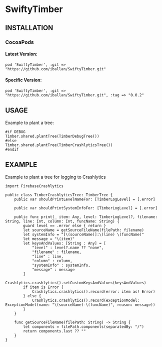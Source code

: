 # SwiftyTimber


## INSTALLATION

### CocoaPods

#### Latest Version:
`pod 'SwiftyTimber', :git => "https://github.com/iballan/SwiftyTimber.git"`

#### Specific Version:
`pod 'SwiftyTimber', :git => "https://github.com/iballan/SwiftyTimber.git", :tag => "0.0.2"`


## USAGE

Example to plant a tree:
```
#if DEBUG
Timber.shared.plantTree(TimberDebugTree())
#else
Timber.shared.plantTree(TimberCrashlyticsTree())
#endif
```

## EXAMPLE

Example to plant a tree for logging to Crashlytics
```
import FirebaseCrashlytics

public class TimberCrashlyticsTree: TimberTree {
    public var shouldPrintLevelNameFor: [TimberLogLevel] = [.error]
    
    public var shouldPrintSystemInfoFor: [TimberLogLevel] = [.error]
    
    public func print(_ item: Any, level: TimberLogLevel?, filename: String, line: Int, column: Int, funcName: String) {
        guard level == .error else { return }
        let sourceName = getSourceFileName(filePath: filename)
        let systemInfo = "[\(sourceName)]:\(line) \(funcName)"
        let message = "\(item)"
        let keysAndValues: [String : Any] = [
            "level" : level?.name ?? "none",
            "filename" : filename,
            "line" : line,
            "column" : column,
            "systemInfo" : systemInfo,
            "message" : message
        ]
        Crashlytics.crashlytics().setCustomKeysAndValues(keysAndValues)
        if item is Error {
            Crashlytics.crashlytics().record(error: item as! Error)
        } else {
            Crashlytics.crashlytics().record(exceptionModel: ExceptionModel(name: "\(sourceName)-\(funcName)", reason: message))
        }
    }
    
    func getSourceFileName(filePath: String) -> String {
        let components = filePath.components(separatedBy: "/")
        return components.last ?? ""
    }
}
```
